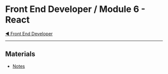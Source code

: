 # Front End Developer / Module 6 - React

[:arrow_backward: Front End Developer](/README.md)

---

## Materials

* [Notes](notes.md)
